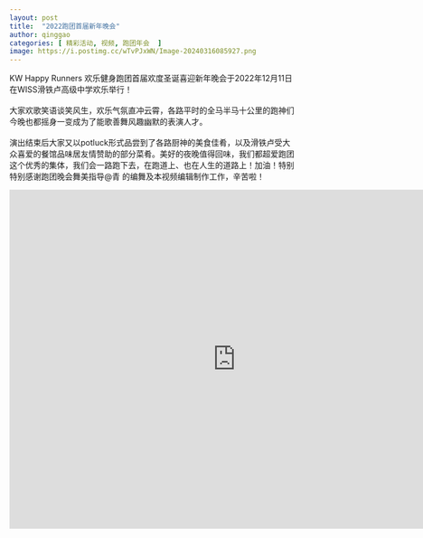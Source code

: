 ```yaml
---
layout: post
title:  "2022跑团首届新年晚会"
author: qinggao
categories: [ 精彩活动, 视频, 跑团年会  ]
image: https://i.postimg.cc/wTvPJxWN/Image-20240316085927.png
---
```


KW Happy Runners 欢乐健身跑团首届欢度圣诞喜迎新年晚会于2022年12月11日在WISS滑铁卢高级中学欢乐举行！
<br/><br/>
大家欢歌笑语谈笑风生，欢乐气氛直冲云霄，各路平时的全马半马十公里的跑神们今晚也都摇身一变成为了能歌善舞风趣幽默的表演人才。<br/><br/>
演出结束后大家又以potluck形式品尝到了各路厨神的美食佳肴，以及滑铁卢受大众喜爱的餐馆品味居友情赞助的部分菜肴。美好的夜晚值得回味，我们都超爱跑团这个优秀的集体，我们会一路跑下去，在跑道上、也在人生的道路上！加油！特别特别感谢跑团晚会舞美指导@青 的编舞及本视频编辑制作工作，辛苦啦！


<iframe width="800" height="600" src="https://www.youtube.com/embed/mg8Q-8i7lXw?si=PPVaAcQXByiXggVO" title="YouTube video player" frameborder="0" allow="accelerometer; autoplay; clipboard-write; encrypted-media; gyroscope; picture-in-picture; web-share" allowfullscreen></iframe>